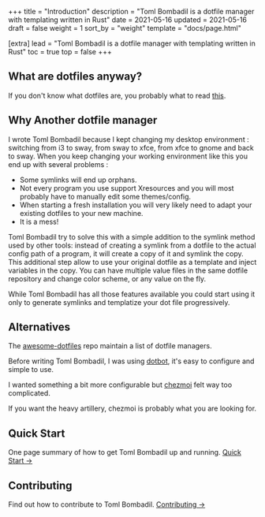 +++
title = "Introduction"
description = "Toml Bombadil is a dotfile manager with templating written in Rust"
date = 2021-05-16
updated = 2021-05-16
draft = false
weight = 1
sort_by = "weight"
template = "docs/page.html"

[extra]
lead = "Toml Bombadil is a dotfile manager with templating written in Rust"
toc = true
top = false
+++

## What are dotfiles anyway?

If you don't know what dotfiles are, you probably what to read [this](https://www.anishathalye.com/2014/08/03/managing-your-dotfiles/).

## Why Another dotfile manager

I wrote Toml Bombadil because I kept changing my desktop environment : switching from i3 to sway, from sway to xfce,
from xfce to gnome and back to sway. When you keep changing your working environment like this you end up with several problems :
- Some symlinks will end up orphans.
- Not every program you use support Xresources and you will most probably have to manually edit some themes/config.
- When starting a fresh installation you will very likely need to adapt your existing dotfiles to your new machine.
- It is a mess!

Toml Bombadil try to solve this with a simple addition to the symlink method used by other tools:
instead of creating a symlink from a dotfile to the actual config path of a program, it will create a copy of it and
symlink the copy. This additional step allow to use your original dotfile as a template and inject variables in the copy.
You can have multiple value files in the same dotfile repository and change color scheme, or any value on the fly.

While Toml Bombadil has all those features available you could start using it only to generate symlinks and templatize
your dot file progressively.

## Alternatives

The [awesome-dotfiles](https://www.anishathalye.com/2014/08/03/managing-your-dotfiles/)
repo maintain a list of dotfile managers.

Before writing Toml Bombadil, I was using [dotbot](https://github.com/anishathalye/dotbot), it's easy to configure and simple to use.

I wanted something a bit more configurable but [chezmoi](https://www.chezmoi.io/) felt way too complicated.

If you want the heavy artillery, chezmoi is probably what you are looking for.

## Quick Start

One page summary of how to get Toml Bombadil up and running. [Quick Start →](../quick-start/)

## Contributing

Find out how to contribute to Toml Bombadil. [Contributing →](../../contributing/how-to-contribute/)
